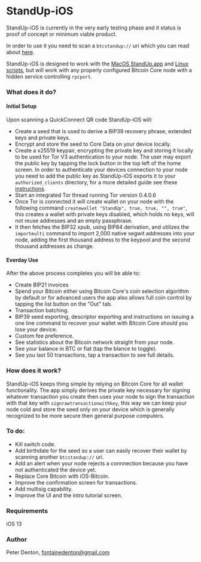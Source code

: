 # StandUp-iOS

StandUp-iOS is currently in the very early testing phase and it status is proof of concept or minimum viable product.

In order to use it you need to scan a `btcstandup://` uri which you can read about [here](https://github.com/BlockchainCommons/Bitcoin-Standup#quick-connect-url-using-btcstandup).

StandUp-iOS is designed to work with the [MacOS StandUp.app](https://github.com/BlockchainCommons/Bitcoin-Standup/tree/master/StandUp) and [Linux scripts](https://github.com/BlockchainCommons/Bitcoin-Standup/tree/master/LinuxScript), but will work with any properly configured Bitcoin Core node with a hidden service controlling `rpcport`.

### What does it do?

#### Initial Setup

Upon scanning a QuickConnect QR code StandUp-iOS will:

- Create a seed that is used to derive a BIP39 recovery phrase, extended keys and private keys.
- Encrypt and store the seed to Core Data on your device locally.
- Create a x25519 keypair, encrypting the private key and storing it locally to be used for Tor V3 authentication to your node. The user may export the public key by tapping the lock button in the top left of the home screen. In order to authenticate your devices connection to your node you need to add the public key as StandUp-iOS exports it to your `authorized_clients` directory, for a more detailed guide see these [instructions](https://github.com/BlockchainCommons/Bitcoin-Standup#tor-v3-authentication-using-standup-and-fullynoded).
- Start an integrated Tor thread running Tor version 0.4.0.6
- Once Tor is connected it will create wallet on your node with the following command `createwallet "StandUp", true, true, "", true"`, this creates a wallet with private keys disabled, which holds no keys, will not reuse addresses and an empty passphrase.
- It then fetches the BIP32 xpub, using BIP84 derivation, and utilizes the `importmulti` command to import 2,000 native segwit addresses into your node, adding the first thousand address to the keypool and the second thousand addresses as change.

#### Everday Use

After the above process completes you will be able to:

- Create BIP21 invoices
- Spend your Bitcoin either using Bitcoin Core's coin selection algorithm by default or for advanced users the app also allows full coin control by tapping the list button on the "Out" tab.
- Transaction batching.
- BIP39 seed exporting, descriptor exporting and instructions on issuing a one line command to recover your wallet with Bitcoin Core should you lose your device.
- Custom fee preference.
- See statistics about the Bitcoin network straight from your node.
- See your balance in BTC or fiat (tap the blance to toggle).
- See you last 50 transactions, tap a transaction to see full details.

### How does it work?

StandUp-iOS keeps thing simple by relying on Bitcoin Core for all wallet functionality. The app simply derives the private key necessary for signing whatever transaction you create then uses your node to sign the transaction with that key with `signrawtransactionwithkey`, this way we can keep your node cold and store the seed only on your device which is generally recognized to be more secure then general purpose computers.

### To do:

- Kill switch code.
- Add birthdate for the seed so a user can easily recover their wallet by scanning another `btcstandup://` uri.
- Add an alert when your node rejects a connnection because you have not authenticated the device yet.
- Replace Core Bitcoin with iOS-Bitcoin.
- Improve the confirmation screen for transactions.
- Add multisig capability.
- Improve the UI and the intro tutorial screen.

### Requirements
iOS 13

### Author
Peter Denton, fontainedenton@gmail.com

